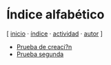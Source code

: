 # Índice alfabético
[ [inicio](https://github.com/jucardus/jucardus.github.io/blob/main/index.md) · [índice](https://github.com/jucardus/jucardus.github.io/blob/main/indice.md) · [actividad](https://github.com/jucardus/jucardus.github.io/blob/main/actividad.md) · [autor](https://jucardus.github.io) ]

* [Prueba de creaci?n](https://github.com/jucardus/jucardus.github.io/blob/main/p/r/u/prueba.md)
* [Prueba segunda](https://github.com/jucardus/jucardus.github.io/blob/main/p/r/u/prueba-dos.md)
